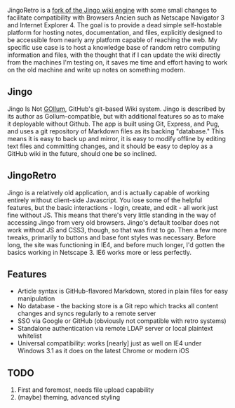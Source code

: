 JingoRetro is a [fork of the Jingo wiki engine](https://github.org/claudioc/jingo) with some small changes to facilitate compatibility with Browsers Ancien such as Netscape Navigator 3 and Internet Explorer 4. The goal is to provide a dead simple self-hostable platform for hosting notes, documentation, and files, explicitly designed to be accessible from nearly any platform capable of reaching the web. My specific use case is to host a knowledge base of random retro computing information and files, with the thought that if I can update the wiki directly from the machines I'm testing on, it saves me time and effort having to work on the old machine and write up notes on something modern.

## Jingo

Jingo Is Not [GOllum](https://github.com/gollum/gollum), GitHub's git-based Wiki system. Jingo is described by its author as Gollum-compatible, but with additional features so as to make it deployable without Github. The app is built using Git, Express, and Pug, and uses a git repository of Markdown files as its backing "database." This means it is easy to back up and mirror, it is easy to modify offline by editing text files and committing changes, and it should be easy to deploy as a GitHub wiki in the future, should one be so inclined.

## JingoRetro

Jingo is a relatively old application, and is actually capable of working entirely without client-side Javascript. You lose some of the helpful features, but the basic interactions - login, create, and edit - all work just fine without JS. This means that there's very little standing in the way of accessing Jingo from very old browsers. Jingo's default toolbar does not work without JS and CSS3, though, so that was first to go. Then a few more tweaks, primarily to buttons and base font styles was necessary. Before long, the site was functioning in IE4, and before much longer, I'd gotten the basics working in Netscape 3. IE6 works more or less perfectly. 

## Features

 - Article syntax is GitHub-flavored Markdown, stored in plain files for easy manipulation
 - No database - the backing store is a Git repo which tracks all content changes and syncs regularly to a remote server
 - SSO via Google or GitHub (obviously not compatible with retro systems)
 - Standalone authentication via remote LDAP server or local plaintext whitelist
 - Universal compatibility: works [nearly] just as well on IE4 under Windows 3.1 as it does on the latest Chrome or modern iOS

## TODO

 1. First and foremost, needs file upload capability
 2. (maybe) theming, advanced styling